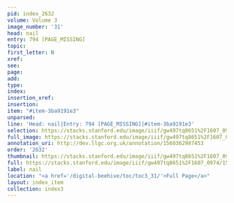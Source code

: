 ```yaml
---
pid: index_2632
volume: Volume 3
image_number: '31'
head: nail
entry: 794 [PAGE_MISSING]
topic: 
first_letter: N
xref: 
see: 
page: 
add: 
type: 
index: 
insertion_xref: 
insertion: 
item: "#item-3ba9191e3"
unparsed: 
line: 'Head: nail|Entry: 794 [PAGE_MISSING]|#item-3ba9191e3'
selection: https://stacks.stanford.edu/image/iiif/gw497tq8651%2F1607_0974/1537,3188,301,134/full/0/default.jpg
full_image: https://stacks.stanford.edu/image/iiif/gw497tq8651%2F1607_0974/full/full/0/default.jpg
annotation_uri: http://dev.llgc.org.uk/annotation/1560362987453
order: '2632'
thumbnail: https://stacks.stanford.edu/image/iiif/gw497tq8651%2F1607_0974/1537,3188,301,134/150,/0/default.jpg
full: https://stacks.stanford.edu/image/iiif/gw497tq8651%2F1607_0974/1537,3188,301,134/full/0/default.jpg
label: nail
location: "<a href='/digital-beehive/toc/toc3_31/'>Full Page</a>"
layout: index_item
collection: index3
---
```


